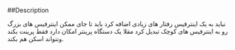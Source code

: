 ##Description

نباید به یک اینترفیس رفتار های زیادی اضافه کرد 
باید تا جای ممکن اینترفیس های بزرگ رو به اینترفیس های کوچک تبدیل کرد
مقلا یک دستگاه پرینتر امکان دارد فقط پرینت بکند ونتواند اسکن هم بکند.
